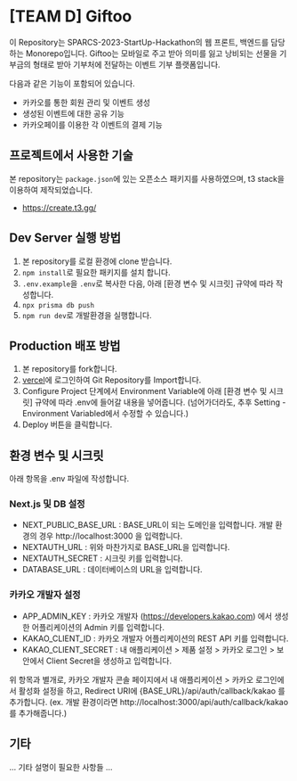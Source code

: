 # [TEAM D] Giftoo
이 Repository는 SPARCS-2023-StartUp-Hackathon의 웹 프론트, 백엔드를 담당하는 Monorepo입니다. Giftoo는 모바일로 주고 받아 의미를 잃고 낭비되는 선물을 기부금의 형태로 받아 기부처에 전달하는 이벤트 기부 플랫폼입니다.

다음과 같은 기능이 포함되어 있습니다.
- 카카오를 통한 회원 관리 및 이벤트 생성
- 생성된 이벤트에 대한 공유 기능
- 카카오페이를 이용한 각 이벤트의 결제 기능


## 프로젝트에서 사용한 기술

본 repository는 `package.json`에 있는 오픈소스 패키지를 사용하였으며, t3 stack을 이용하여 제작되었습니다.
- https://create.t3.gg/

## Dev Server 실행 방법

1. 본 repository를 로컬 환경에 clone 받습니다.
2. `npm install`로 필요한 패키지를 설치 합니다.
3. `.env.example`을 `.env`로 복사한 다음, 아래 [환경 변수 및 시크릿] 규약에 따라 작성합니다.
4. `npx prisma db push`
5. `npm run dev`로 개발환경을 실행합니다.


## Production 배포 방법

1. 본 repository를 fork합니다.
2. [vercel](https://vercel.com/)에 로그인하여 Git Repository를 Import합니다.
3. Configure Project 단계에서 Environment Variable에 아래 [환경 변수 및 시크릿] 규약에 따라 .env에 들어갈 내용을 넣어줍니다. (넘어가더라도, 추후 Setting - Environment Variabled에서 수정할 수 있습니다.)
4. Deploy 버튼을 클릭합니다.


## 환경 변수 및 시크릿

아래 항목을 .env 파일에 작성합니다.

### Next.js 및 DB 설정
* NEXT_PUBLIC_BASE_URL : BASE_URL이 되는 도메인을 입력합니다. 개발 환경의 경우 http://localhost:3000 을 입력합니다.
* NEXTAUTH_URL : 위와 마찬가지로 BASE_URL을 입력합니다.
* NEXTAUTH_SECRET : 시크릿 키를 입력합니다.
* DATABASE_URL : 데이터베이스의 URL을 입력합니다.

### 카카오 개발자 설정
* APP_ADMIN_KEY : 카카오 개발자 (https://developers.kakao.com) 에서 생성한 어플리케이션의 Admin 키를 입력합니다.
* KAKAO_CLIENT_ID : 카카오 개발자 어플리케이션의 REST API 키를 입력합니다.
* KAKAO_CLIENT_SECRET : 내 애플리케이션 > 제품 설정 > 카카오 로그인 > 보안에서 Client Secret을 생성하고 입력합니다.

위 항목과 별개로, 카카오 개발자 콘솔 페이지에서 내 애플리케이션 > 카카오 로그인에서 활성화 설정을 하고, Redirect URI에 {BASE_URL}/api/auth/callback/kakao 를 추가합니다. (ex. 개발 환경이라면 http://localhost:3000/api/auth/callback/kakao를 추가해줍니다.)


## 기타

… 기타 설명이 필요한 사항들 …
